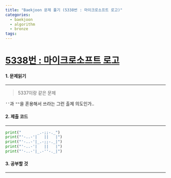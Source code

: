 ```yaml
---
title: "Baekjoon 문제 풀기 (5338번 : 마이크로소프트 로고)"
categories:
  - baekjoon
  - algorithm
  - bronze
tags:
---
```



# [5338번 : 마이크로소프트 로고](https://www.acmicpc.net/problem/5338)

#### 1. 문제읽기
---

> 5337이랑 같은 문제  

`''`과 `""`을 혼용해서 쓰라는 그런 출제 의도인가..   

#### 2. 제출 코드 
---

```python
print("       _.-;;-._")
print("'-..-'|   ||   |")
print("'-..-'|_.-;;-._|")
print("'-..-'|   ||   |")
print("'-..-'|_.-''-._|")
```

#### 3. 공부할 것
---

